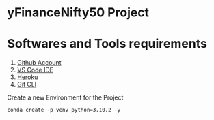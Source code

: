 <!-- @format -->

# yFinanceNifty50 Project

# Softwares and Tools requirements

1. [Github Account](https://github.com)
2. [VS Code IDE](https://code.visualstudio.com)
3. [Heroku](https://heroku.com)
4. [Git CLI](https://git-scm.com/book/en/v2/Getting-Started-The-Command-Line)

Create a new Environment for the Project
```
conda create -p venv python=3.10.2 -y

```